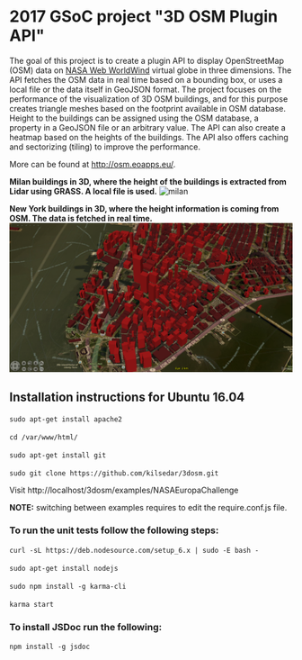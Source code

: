 # 2017 GSoC project "3D OSM Plugin API"

The goal of this project is to create a plugin API to display OpenStreetMap (OSM) data on <a href="https://github.com/NASAWorldWind/WebWorldWind">NASA Web WorldWind</a> virtual globe in three dimensions. The API fetches the OSM data in real time based on a bounding box, or uses a local file or the data itself in GeoJSON format. The project focuses on the performance of the visualization of 3D OSM buildings, and for this purpose creates triangle meshes based on the footprint available in OSM database. Height to the buildings can be assigned using the OSM database, a property in a GeoJSON file or an arbitrary value. The API can also create a heatmap based on the heights of the buildings. The API also offers caching and sectorizing (tiling) to improve the performance.

More can be found at <a href="http://osm.eoapps.eu/">http://osm.eoapps.eu/</a>.

<b>Milan buildings in 3D, where the height of the buildings is extracted from Lidar using GRASS. A local file is used.</b>
![milan](examples/screenshots/milan.png)

<b>New York buildings in 3D, where the height information is coming from OSM. The data is fetched in real time.</b>
![newYork](examples/screenshots/newYork_2.png)

## Installation instructions for Ubuntu 16.04

    sudo apt-get install apache2

    cd /var/www/html/

    sudo apt-get install git

    sudo git clone https://github.com/kilsedar/3dosm.git

Visit http://localhost/3dosm/examples/NASAEuropaChallenge

<b>NOTE:</b> switching between examples requires to edit the require.conf.js file.

### To run the unit tests follow the following steps:

    curl -sL https://deb.nodesource.com/setup_6.x | sudo -E bash -

    sudo apt-get install nodejs

    sudo npm install -g karma-cli

    karma start

### To install JSDoc run the following:

    npm install -g jsdoc
